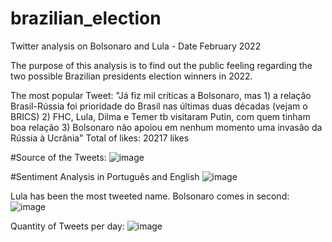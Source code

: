 # brazilian_election

Twitter analysis on Bolsonaro and Lula - Date February 2022

The purpose of this analysis is to find out the public feeling regarding the two possible Brazilian presidents election winners in 2022. 

The most popular Tweet: 
"Já fiz mil críticas a Bolsonaro, mas 1) a relação Brasil-Rússia foi prioridade do Brasil nas últimas duas décadas (vejam o BRICS) 2) FHC, Lula, Dilma e Temer tb visitaram Putin, com quem tinham boa relação 3) Bolsonaro não apoiou em nenhum momento uma invasão da Rússia à Ucrânia" Total of likes: 20217 likes

#Source of the Tweets:
![image](https://user-images.githubusercontent.com/45396041/154853487-88124448-b570-4a4b-933c-d72f91a0a6cd.png)

#Sentiment Analysis in Português and English
![image](https://user-images.githubusercontent.com/45396041/154853629-03f1038c-c6b6-4d25-b6b9-0338b79bf77a.png)

Lula has been the most tweeted name. Bolsonaro comes in second:
![image](https://user-images.githubusercontent.com/45396041/154853753-71f3aa84-08ef-457d-8e34-ad91d566b42a.png)

Quantity of Tweets per day:
![image](https://user-images.githubusercontent.com/45396041/154857151-4c891879-feb6-4f06-a8d4-eefe19869fef.png)
